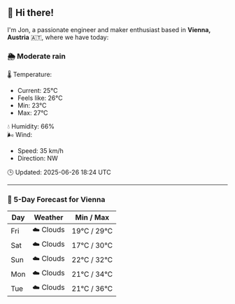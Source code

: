## 👋 Hi there!

I'm Jon, a passionate engineer and maker enthusiast based in **Vienna, Austria** 🇦🇹, where we have today:

### 🌦️ Moderate rain 

🌡️ Temperature: 
* Current: 25°C
* Feels like: 26°C
* Min: 23°C 
* Max: 27°C  

💧 Humidity: 66%  
🌬️ Wind: 
* Speed: 35 km/h 
* Direction: NW  

🕒 Updated: 2025-06-26 18:24 UTC

---

### 📅 5-Day Forecast for Vienna

| Day | Weather | Min / Max |
|-----|---------|------------|
| Fri | ☁️ Clouds | 19°C / 29°C |
| Sat | ☁️ Clouds | 17°C / 30°C |
| Sun | ☁️ Clouds | 22°C / 32°C |
| Mon | ☁️ Clouds | 21°C / 34°C |
| Tue | ☁️ Clouds | 21°C / 36°C |
